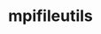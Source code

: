 ---
title: "mpifileutils"
layout: cache
categories: [package, develop]
meta: {"versions": ["0.11.1"], "compilers": ["cce@=15.0.1", "gcc@=10.3.0", "gcc@=11.4.0", "gcc@=9.4.0", "oneapi@=2024.2.0"], "oss": ["rhel8", "sle_hpc15", "ubuntu20.04", "ubuntu22.04"], "platforms": ["linux"], "targets": ["neoverse_v1", "neoverse_v2", "ppc64le", "x86_64_v3", "x86_64_v4", "zen4"], "stacks": ["e4s", "e4s-cray-rhel", "e4s-cray-sles", "e4s-neoverse-v2", "e4s-neoverse_v1", "e4s-oneapi", "e4s-power", "root"], "num_specs": 46, "num_specs_by_stack": {"e4s-cray-rhel": 3, "root": 46, "e4s-cray-sles": 3, "e4s-power": 8, "e4s-neoverse_v1": 8, "e4s-neoverse-v2": 8, "e4s": 8, "e4s-oneapi": 8}}
spec_details: [{"hash": "2rqdz5f6oe632ypewz2kctf5pajxelhh", "compiler": "cce@=15.0.1", "versions": ["0.11.1"], "os": "rhel8", "platform": "linux", "target": "zen4", "variants": ["build_system=cmake", "build_type=Release", "~daos", "~experimental", "generator=make", "~gpfs", "~ipo", "~lustre", "~xattr"], "stacks": ["e4s-cray-rhel", "root"], "size": "-", "tarball": "https://binaries.spack.io/develop/build_cache/linux-rhel8-zen4/cce-15.0.1/mpifileutils-0.11.1/linux-rhel8-zen4-cce-15.0.1-mpifileutils-0.11.1-2rqdz5f6oe632ypewz2kctf5pajxelhh.spack"}, {"hash": "ctvtj5df7hoiogpd7bwan4f35dh3iwce", "compiler": "cce@=15.0.1", "versions": ["0.11.1"], "os": "rhel8", "platform": "linux", "target": "zen4", "variants": ["build_system=cmake", "build_type=Release", "~daos", "~experimental", "generator=make", "~gpfs", "~ipo", "~lustre", "~xattr"], "stacks": ["e4s-cray-rhel", "root"], "size": "-", "tarball": "https://binaries.spack.io/develop/build_cache/linux-rhel8-zen4/cce-15.0.1/mpifileutils-0.11.1/linux-rhel8-zen4-cce-15.0.1-mpifileutils-0.11.1-ctvtj5df7hoiogpd7bwan4f35dh3iwce.spack"}, {"hash": "nwyvv6lg6xv37lyahyomadd3qt4pkoya", "compiler": "cce@=15.0.1", "versions": ["0.11.1"], "os": "rhel8", "platform": "linux", "target": "zen4", "variants": ["build_system=cmake", "build_type=Release", "~daos", "~experimental", "generator=make", "~gpfs", "~ipo", "~lustre", "~xattr"], "stacks": ["e4s-cray-rhel", "root"], "size": "-", "tarball": "https://binaries.spack.io/develop/build_cache/linux-rhel8-zen4/cce-15.0.1/mpifileutils-0.11.1/linux-rhel8-zen4-cce-15.0.1-mpifileutils-0.11.1-nwyvv6lg6xv37lyahyomadd3qt4pkoya.spack"}, {"hash": "pxac6byadi3eprgcyxat54ia4j4hmjgj", "compiler": "gcc@=10.3.0", "versions": ["0.11.1"], "os": "sle_hpc15", "platform": "linux", "target": "x86_64_v4", "variants": ["build_system=cmake", "build_type=Release", "~daos", "~experimental", "generator=make", "~gpfs", "~ipo", "~lustre", "~xattr"], "stacks": ["e4s-cray-sles", "root"], "size": "-", "tarball": "https://binaries.spack.io/develop/build_cache/linux-sle_hpc15-x86_64_v4/gcc-10.3.0/mpifileutils-0.11.1/linux-sle_hpc15-x86_64_v4-gcc-10.3.0-mpifileutils-0.11.1-pxac6byadi3eprgcyxat54ia4j4hmjgj.spack"}, {"hash": "udo6s6cvjhj43uogicbql5hvluuel4kw", "compiler": "gcc@=10.3.0", "versions": ["0.11.1"], "os": "sle_hpc15", "platform": "linux", "target": "x86_64_v4", "variants": ["build_system=cmake", "build_type=Release", "~daos", "~experimental", "generator=make", "~gpfs", "~ipo", "~lustre", "~xattr"], "stacks": ["e4s-cray-sles", "root"], "size": "-", "tarball": "https://binaries.spack.io/develop/build_cache/linux-sle_hpc15-x86_64_v4/gcc-10.3.0/mpifileutils-0.11.1/linux-sle_hpc15-x86_64_v4-gcc-10.3.0-mpifileutils-0.11.1-udo6s6cvjhj43uogicbql5hvluuel4kw.spack"}, {"hash": "v7xcfrcdtybnrtkt5k3zdtwkvwb7lucy", "compiler": "gcc@=10.3.0", "versions": ["0.11.1"], "os": "sle_hpc15", "platform": "linux", "target": "x86_64_v4", "variants": ["build_system=cmake", "build_type=Release", "~daos", "~experimental", "generator=make", "~gpfs", "~ipo", "~lustre", "~xattr"], "stacks": ["e4s-cray-sles", "root"], "size": "-", "tarball": "https://binaries.spack.io/develop/build_cache/linux-sle_hpc15-x86_64_v4/gcc-10.3.0/mpifileutils-0.11.1/linux-sle_hpc15-x86_64_v4-gcc-10.3.0-mpifileutils-0.11.1-v7xcfrcdtybnrtkt5k3zdtwkvwb7lucy.spack"}, {"hash": "43p5sx7heek6yah4nwnfegnrun4pd6ju", "compiler": "gcc@=9.4.0", "versions": ["0.11.1"], "os": "ubuntu20.04", "platform": "linux", "target": "ppc64le", "variants": ["build_system=cmake", "build_type=Release", "~daos", "~experimental", "generator=make", "~gpfs", "~ipo", "~lustre", "~xattr"], "stacks": ["e4s-power", "root"], "size": "-", "tarball": "https://binaries.spack.io/develop/build_cache/linux-ubuntu20.04-ppc64le/gcc-9.4.0/mpifileutils-0.11.1/linux-ubuntu20.04-ppc64le-gcc-9.4.0-mpifileutils-0.11.1-43p5sx7heek6yah4nwnfegnrun4pd6ju.spack"}, {"hash": "mdew2t5skz5j5lmemz4srecutrlsog6c", "compiler": "gcc@=9.4.0", "versions": ["0.11.1"], "os": "ubuntu20.04", "platform": "linux", "target": "ppc64le", "variants": ["build_system=cmake", "build_type=Release", "~daos", "~experimental", "generator=make", "~gpfs", "~ipo", "~lustre", "~xattr"], "stacks": ["e4s-power", "root"], "size": "-", "tarball": "https://binaries.spack.io/develop/build_cache/linux-ubuntu20.04-ppc64le/gcc-9.4.0/mpifileutils-0.11.1/linux-ubuntu20.04-ppc64le-gcc-9.4.0-mpifileutils-0.11.1-mdew2t5skz5j5lmemz4srecutrlsog6c.spack"}, {"hash": "5wsp3q3cgkdk75l43chab5taw5bochia", "compiler": "gcc@=9.4.0", "versions": ["0.11.1"], "os": "ubuntu20.04", "platform": "linux", "target": "ppc64le", "variants": ["build_system=cmake", "build_type=Release", "~daos", "~experimental", "generator=make", "~gpfs", "~ipo", "~lustre", "~xattr"], "stacks": ["e4s-power", "root"], "size": "-", "tarball": "https://binaries.spack.io/develop/build_cache/linux-ubuntu20.04-ppc64le/gcc-9.4.0/mpifileutils-0.11.1/linux-ubuntu20.04-ppc64le-gcc-9.4.0-mpifileutils-0.11.1-5wsp3q3cgkdk75l43chab5taw5bochia.spack"}, {"hash": "nt6q4abij6z357f46rb5w5e6plx5frj5", "compiler": "gcc@=9.4.0", "versions": ["0.11.1"], "os": "ubuntu20.04", "platform": "linux", "target": "ppc64le", "variants": ["build_system=cmake", "build_type=Release", "~daos", "~experimental", "generator=make", "~gpfs", "~ipo", "~lustre", "~xattr"], "stacks": ["e4s-power", "root"], "size": "-", "tarball": "https://binaries.spack.io/develop/build_cache/linux-ubuntu20.04-ppc64le/gcc-9.4.0/mpifileutils-0.11.1/linux-ubuntu20.04-ppc64le-gcc-9.4.0-mpifileutils-0.11.1-nt6q4abij6z357f46rb5w5e6plx5frj5.spack"}, {"hash": "xqte73ixaadwy42nvf4o7s4ut6h473xo", "compiler": "gcc@=9.4.0", "versions": ["0.11.1"], "os": "ubuntu20.04", "platform": "linux", "target": "ppc64le", "variants": ["build_system=cmake", "build_type=Release", "~daos", "~experimental", "generator=make", "~gpfs", "~ipo", "~lustre", "~xattr"], "stacks": ["e4s-power", "root"], "size": "-", "tarball": "https://binaries.spack.io/develop/build_cache/linux-ubuntu20.04-ppc64le/gcc-9.4.0/mpifileutils-0.11.1/linux-ubuntu20.04-ppc64le-gcc-9.4.0-mpifileutils-0.11.1-xqte73ixaadwy42nvf4o7s4ut6h473xo.spack"}, {"hash": "ddvqnsv2jawyse5rce2sbkg7zpzmatee", "compiler": "gcc@=9.4.0", "versions": ["0.11.1"], "os": "ubuntu20.04", "platform": "linux", "target": "ppc64le", "variants": ["build_system=cmake", "build_type=Release", "~daos", "~experimental", "generator=make", "~gpfs", "~ipo", "~lustre", "~xattr"], "stacks": ["e4s-power", "root"], "size": "-", "tarball": "https://binaries.spack.io/develop/build_cache/linux-ubuntu20.04-ppc64le/gcc-9.4.0/mpifileutils-0.11.1/linux-ubuntu20.04-ppc64le-gcc-9.4.0-mpifileutils-0.11.1-ddvqnsv2jawyse5rce2sbkg7zpzmatee.spack"}, {"hash": "4qff44h635plskxfrulvw5d5a2vwuwey", "compiler": "gcc@=9.4.0", "versions": ["0.11.1"], "os": "ubuntu20.04", "platform": "linux", "target": "ppc64le", "variants": ["build_system=cmake", "build_type=Release", "~daos", "~experimental", "generator=make", "~gpfs", "~ipo", "~lustre", "~xattr"], "stacks": ["e4s-power", "root"], "size": "-", "tarball": "https://binaries.spack.io/develop/build_cache/linux-ubuntu20.04-ppc64le/gcc-9.4.0/mpifileutils-0.11.1/linux-ubuntu20.04-ppc64le-gcc-9.4.0-mpifileutils-0.11.1-4qff44h635plskxfrulvw5d5a2vwuwey.spack"}, {"hash": "mv5ti7bz67sdc6bbwhdfkv6esprxisjg", "compiler": "gcc@=9.4.0", "versions": ["0.11.1"], "os": "ubuntu20.04", "platform": "linux", "target": "ppc64le", "variants": ["build_system=cmake", "build_type=Release", "~daos", "~experimental", "generator=make", "~gpfs", "~ipo", "~lustre", "~xattr"], "stacks": ["e4s-power", "root"], "size": "-", "tarball": "https://binaries.spack.io/develop/build_cache/linux-ubuntu20.04-ppc64le/gcc-9.4.0/mpifileutils-0.11.1/linux-ubuntu20.04-ppc64le-gcc-9.4.0-mpifileutils-0.11.1-mv5ti7bz67sdc6bbwhdfkv6esprxisjg.spack"}, {"hash": "a6lwmygddpb6kumyoedvtq7t4ormeob2", "compiler": "gcc@=11.4.0", "versions": ["0.11.1"], "os": "ubuntu22.04", "platform": "linux", "target": "neoverse_v1", "variants": ["build_system=cmake", "build_type=Release", "~daos", "~experimental", "generator=make", "~gpfs", "~ipo", "~lustre", "~xattr"], "stacks": ["e4s-neoverse_v1", "root"], "size": "-", "tarball": "https://binaries.spack.io/develop/build_cache/linux-ubuntu22.04-neoverse_v1/gcc-11.4.0/mpifileutils-0.11.1/linux-ubuntu22.04-neoverse_v1-gcc-11.4.0-mpifileutils-0.11.1-a6lwmygddpb6kumyoedvtq7t4ormeob2.spack"}, {"hash": "pgw4tq3w2lzsfu4s4eoah2zk3migzc4w", "compiler": "gcc@=11.4.0", "versions": ["0.11.1"], "os": "ubuntu22.04", "platform": "linux", "target": "neoverse_v1", "variants": ["build_system=cmake", "build_type=Release", "~daos", "~experimental", "generator=make", "~gpfs", "~ipo", "~lustre", "~xattr"], "stacks": ["e4s-neoverse_v1", "root"], "size": "-", "tarball": "https://binaries.spack.io/develop/build_cache/linux-ubuntu22.04-neoverse_v1/gcc-11.4.0/mpifileutils-0.11.1/linux-ubuntu22.04-neoverse_v1-gcc-11.4.0-mpifileutils-0.11.1-pgw4tq3w2lzsfu4s4eoah2zk3migzc4w.spack"}, {"hash": "c7cs33x2umxfx5rrdu25z3et2r7dpsnc", "compiler": "gcc@=11.4.0", "versions": ["0.11.1"], "os": "ubuntu22.04", "platform": "linux", "target": "neoverse_v1", "variants": ["build_system=cmake", "build_type=Release", "~daos", "~experimental", "generator=make", "~gpfs", "~ipo", "~lustre", "~xattr"], "stacks": ["e4s-neoverse_v1", "root"], "size": "-", "tarball": "https://binaries.spack.io/develop/build_cache/linux-ubuntu22.04-neoverse_v1/gcc-11.4.0/mpifileutils-0.11.1/linux-ubuntu22.04-neoverse_v1-gcc-11.4.0-mpifileutils-0.11.1-c7cs33x2umxfx5rrdu25z3et2r7dpsnc.spack"}, {"hash": "fguqd7cz7jm6f2y56mo7j5cdfnsjcdkz", "compiler": "gcc@=11.4.0", "versions": ["0.11.1"], "os": "ubuntu22.04", "platform": "linux", "target": "neoverse_v1", "variants": ["build_system=cmake", "build_type=Release", "~daos", "~experimental", "generator=make", "~gpfs", "~ipo", "~lustre", "~xattr"], "stacks": ["e4s-neoverse_v1", "root"], "size": "-", "tarball": "https://binaries.spack.io/develop/build_cache/linux-ubuntu22.04-neoverse_v1/gcc-11.4.0/mpifileutils-0.11.1/linux-ubuntu22.04-neoverse_v1-gcc-11.4.0-mpifileutils-0.11.1-fguqd7cz7jm6f2y56mo7j5cdfnsjcdkz.spack"}, {"hash": "fl4bzko2kiytkrpb3vw2bxkiy5ja6syy", "compiler": "gcc@=11.4.0", "versions": ["0.11.1"], "os": "ubuntu22.04", "platform": "linux", "target": "neoverse_v1", "variants": ["build_system=cmake", "build_type=Release", "~daos", "~experimental", "generator=make", "~gpfs", "~ipo", "~lustre", "~xattr"], "stacks": ["e4s-neoverse_v1", "root"], "size": "-", "tarball": "https://binaries.spack.io/develop/build_cache/linux-ubuntu22.04-neoverse_v1/gcc-11.4.0/mpifileutils-0.11.1/linux-ubuntu22.04-neoverse_v1-gcc-11.4.0-mpifileutils-0.11.1-fl4bzko2kiytkrpb3vw2bxkiy5ja6syy.spack"}, {"hash": "dedck33x3kzpoecyweb3726nocnrobvb", "compiler": "gcc@=11.4.0", "versions": ["0.11.1"], "os": "ubuntu22.04", "platform": "linux", "target": "neoverse_v1", "variants": ["build_system=cmake", "build_type=Release", "~daos", "~experimental", "generator=make", "~gpfs", "~ipo", "~lustre", "~xattr"], "stacks": ["e4s-neoverse_v1", "root"], "size": "-", "tarball": "https://binaries.spack.io/develop/build_cache/linux-ubuntu22.04-neoverse_v1/gcc-11.4.0/mpifileutils-0.11.1/linux-ubuntu22.04-neoverse_v1-gcc-11.4.0-mpifileutils-0.11.1-dedck33x3kzpoecyweb3726nocnrobvb.spack"}, {"hash": "ltampdptfopqcu7zpi7p6r7fey5kqm6t", "compiler": "gcc@=11.4.0", "versions": ["0.11.1"], "os": "ubuntu22.04", "platform": "linux", "target": "neoverse_v1", "variants": ["build_system=cmake", "build_type=Release", "~daos", "~experimental", "generator=make", "~gpfs", "~ipo", "~lustre", "~xattr"], "stacks": ["e4s-neoverse_v1", "root"], "size": "-", "tarball": "https://binaries.spack.io/develop/build_cache/linux-ubuntu22.04-neoverse_v1/gcc-11.4.0/mpifileutils-0.11.1/linux-ubuntu22.04-neoverse_v1-gcc-11.4.0-mpifileutils-0.11.1-ltampdptfopqcu7zpi7p6r7fey5kqm6t.spack"}, {"hash": "cslneb52ql5eqem2kmu4w6twmjwwvrdv", "compiler": "gcc@=11.4.0", "versions": ["0.11.1"], "os": "ubuntu22.04", "platform": "linux", "target": "neoverse_v1", "variants": ["build_system=cmake", "build_type=Release", "~daos", "~experimental", "generator=make", "~gpfs", "~ipo", "~lustre", "~xattr"], "stacks": ["e4s-neoverse_v1", "root"], "size": "-", "tarball": "https://binaries.spack.io/develop/build_cache/linux-ubuntu22.04-neoverse_v1/gcc-11.4.0/mpifileutils-0.11.1/linux-ubuntu22.04-neoverse_v1-gcc-11.4.0-mpifileutils-0.11.1-cslneb52ql5eqem2kmu4w6twmjwwvrdv.spack"}, {"hash": "uypanqayvl7qzhsesd564j7xg4s3hggc", "compiler": "gcc@=11.4.0", "versions": ["0.11.1"], "os": "ubuntu22.04", "platform": "linux", "target": "neoverse_v2", "variants": ["build_system=cmake", "build_type=Release", "~daos", "~experimental", "generator=make", "~gpfs", "~ipo", "~lustre", "~xattr"], "stacks": ["e4s-neoverse-v2", "root"], "size": "-", "tarball": "https://binaries.spack.io/develop/build_cache/linux-ubuntu22.04-neoverse_v2/gcc-11.4.0/mpifileutils-0.11.1/linux-ubuntu22.04-neoverse_v2-gcc-11.4.0-mpifileutils-0.11.1-uypanqayvl7qzhsesd564j7xg4s3hggc.spack"}, {"hash": "lhrcygzb2bx75x66sytyrokg64qk43uz", "compiler": "gcc@=11.4.0", "versions": ["0.11.1"], "os": "ubuntu22.04", "platform": "linux", "target": "neoverse_v2", "variants": ["build_system=cmake", "build_type=Release", "~daos", "~experimental", "generator=make", "~gpfs", "~ipo", "~lustre", "~xattr"], "stacks": ["e4s-neoverse-v2", "root"], "size": "-", "tarball": "https://binaries.spack.io/develop/build_cache/linux-ubuntu22.04-neoverse_v2/gcc-11.4.0/mpifileutils-0.11.1/linux-ubuntu22.04-neoverse_v2-gcc-11.4.0-mpifileutils-0.11.1-lhrcygzb2bx75x66sytyrokg64qk43uz.spack"}, {"hash": "hknztkclingduf3rm3caohrpr5xy7og5", "compiler": "gcc@=11.4.0", "versions": ["0.11.1"], "os": "ubuntu22.04", "platform": "linux", "target": "neoverse_v2", "variants": ["build_system=cmake", "build_type=Release", "~daos", "~experimental", "generator=make", "~gpfs", "~ipo", "~lustre", "~xattr"], "stacks": ["e4s-neoverse-v2", "root"], "size": "-", "tarball": "https://binaries.spack.io/develop/build_cache/linux-ubuntu22.04-neoverse_v2/gcc-11.4.0/mpifileutils-0.11.1/linux-ubuntu22.04-neoverse_v2-gcc-11.4.0-mpifileutils-0.11.1-hknztkclingduf3rm3caohrpr5xy7og5.spack"}, {"hash": "o2dd2l5jxdr7hjhk77wctufh4gua6elh", "compiler": "gcc@=11.4.0", "versions": ["0.11.1"], "os": "ubuntu22.04", "platform": "linux", "target": "neoverse_v2", "variants": ["build_system=cmake", "build_type=Release", "~daos", "~experimental", "generator=make", "~gpfs", "~ipo", "~lustre", "~xattr"], "stacks": ["e4s-neoverse-v2", "root"], "size": "-", "tarball": "https://binaries.spack.io/develop/build_cache/linux-ubuntu22.04-neoverse_v2/gcc-11.4.0/mpifileutils-0.11.1/linux-ubuntu22.04-neoverse_v2-gcc-11.4.0-mpifileutils-0.11.1-o2dd2l5jxdr7hjhk77wctufh4gua6elh.spack"}, {"hash": "g4agdgbrocvl7lrzdfrt46mb62wceioa", "compiler": "gcc@=11.4.0", "versions": ["0.11.1"], "os": "ubuntu22.04", "platform": "linux", "target": "neoverse_v2", "variants": ["build_system=cmake", "build_type=Release", "~daos", "~experimental", "generator=make", "~gpfs", "~ipo", "~lustre", "~xattr"], "stacks": ["e4s-neoverse-v2", "root"], "size": "-", "tarball": "https://binaries.spack.io/develop/build_cache/linux-ubuntu22.04-neoverse_v2/gcc-11.4.0/mpifileutils-0.11.1/linux-ubuntu22.04-neoverse_v2-gcc-11.4.0-mpifileutils-0.11.1-g4agdgbrocvl7lrzdfrt46mb62wceioa.spack"}, {"hash": "u6tcfgkdn6nooi2mjifka6dq4defzcbq", "compiler": "gcc@=11.4.0", "versions": ["0.11.1"], "os": "ubuntu22.04", "platform": "linux", "target": "neoverse_v2", "variants": ["build_system=cmake", "build_type=Release", "~daos", "~experimental", "generator=make", "~gpfs", "~ipo", "~lustre", "~xattr"], "stacks": ["e4s-neoverse-v2", "root"], "size": "-", "tarball": "https://binaries.spack.io/develop/build_cache/linux-ubuntu22.04-neoverse_v2/gcc-11.4.0/mpifileutils-0.11.1/linux-ubuntu22.04-neoverse_v2-gcc-11.4.0-mpifileutils-0.11.1-u6tcfgkdn6nooi2mjifka6dq4defzcbq.spack"}, {"hash": "qjntik2yfbx4shgvoe7uauv76vk6hypc", "compiler": "gcc@=11.4.0", "versions": ["0.11.1"], "os": "ubuntu22.04", "platform": "linux", "target": "neoverse_v2", "variants": ["build_system=cmake", "build_type=Release", "~daos", "~experimental", "generator=make", "~gpfs", "~ipo", "~lustre", "~xattr"], "stacks": ["e4s-neoverse-v2", "root"], "size": "-", "tarball": "https://binaries.spack.io/develop/build_cache/linux-ubuntu22.04-neoverse_v2/gcc-11.4.0/mpifileutils-0.11.1/linux-ubuntu22.04-neoverse_v2-gcc-11.4.0-mpifileutils-0.11.1-qjntik2yfbx4shgvoe7uauv76vk6hypc.spack"}, {"hash": "s77vjrzdjb5myfk2amowpnv773pnus23", "compiler": "gcc@=11.4.0", "versions": ["0.11.1"], "os": "ubuntu22.04", "platform": "linux", "target": "neoverse_v2", "variants": ["build_system=cmake", "build_type=Release", "~daos", "~experimental", "generator=make", "~gpfs", "~ipo", "~lustre", "~xattr"], "stacks": ["e4s-neoverse-v2", "root"], "size": "-", "tarball": "https://binaries.spack.io/develop/build_cache/linux-ubuntu22.04-neoverse_v2/gcc-11.4.0/mpifileutils-0.11.1/linux-ubuntu22.04-neoverse_v2-gcc-11.4.0-mpifileutils-0.11.1-s77vjrzdjb5myfk2amowpnv773pnus23.spack"}, {"hash": "2c6jyaogfjnkdiotz67l5uzjvdraakn2", "compiler": "gcc@=11.4.0", "versions": ["0.11.1"], "os": "ubuntu22.04", "platform": "linux", "target": "x86_64_v3", "variants": ["build_system=cmake", "build_type=Release", "~daos", "~experimental", "generator=make", "~gpfs", "~ipo", "~lustre", "~xattr"], "stacks": ["e4s", "root"], "size": "-", "tarball": "https://binaries.spack.io/develop/build_cache/linux-ubuntu22.04-x86_64_v3/gcc-11.4.0/mpifileutils-0.11.1/linux-ubuntu22.04-x86_64_v3-gcc-11.4.0-mpifileutils-0.11.1-2c6jyaogfjnkdiotz67l5uzjvdraakn2.spack"}, {"hash": "dwagp2duydaeehancmu2l26h3kytv7az", "compiler": "gcc@=11.4.0", "versions": ["0.11.1"], "os": "ubuntu22.04", "platform": "linux", "target": "x86_64_v3", "variants": ["build_system=cmake", "build_type=Release", "~daos", "~experimental", "generator=make", "~gpfs", "~ipo", "~lustre", "~xattr"], "stacks": ["e4s", "root"], "size": "-", "tarball": "https://binaries.spack.io/develop/build_cache/linux-ubuntu22.04-x86_64_v3/gcc-11.4.0/mpifileutils-0.11.1/linux-ubuntu22.04-x86_64_v3-gcc-11.4.0-mpifileutils-0.11.1-dwagp2duydaeehancmu2l26h3kytv7az.spack"}, {"hash": "yzbakmpc5hdphhpwi7qcoy4zbybufm43", "compiler": "gcc@=11.4.0", "versions": ["0.11.1"], "os": "ubuntu22.04", "platform": "linux", "target": "x86_64_v3", "variants": ["build_system=cmake", "build_type=Release", "~daos", "~experimental", "generator=make", "~gpfs", "~ipo", "~lustre", "~xattr"], "stacks": ["e4s", "root"], "size": "-", "tarball": "https://binaries.spack.io/develop/build_cache/linux-ubuntu22.04-x86_64_v3/gcc-11.4.0/mpifileutils-0.11.1/linux-ubuntu22.04-x86_64_v3-gcc-11.4.0-mpifileutils-0.11.1-yzbakmpc5hdphhpwi7qcoy4zbybufm43.spack"}, {"hash": "em7lhs76rag6no6iwjcr7tu46wrlgkih", "compiler": "gcc@=11.4.0", "versions": ["0.11.1"], "os": "ubuntu22.04", "platform": "linux", "target": "x86_64_v3", "variants": ["build_system=cmake", "build_type=Release", "~daos", "~experimental", "generator=make", "~gpfs", "~ipo", "~lustre", "~xattr"], "stacks": ["e4s", "root"], "size": "-", "tarball": "https://binaries.spack.io/develop/build_cache/linux-ubuntu22.04-x86_64_v3/gcc-11.4.0/mpifileutils-0.11.1/linux-ubuntu22.04-x86_64_v3-gcc-11.4.0-mpifileutils-0.11.1-em7lhs76rag6no6iwjcr7tu46wrlgkih.spack"}, {"hash": "soiv35ek6p7njxzxl5fre32dj4b6qlqj", "compiler": "gcc@=11.4.0", "versions": ["0.11.1"], "os": "ubuntu22.04", "platform": "linux", "target": "x86_64_v3", "variants": ["build_system=cmake", "build_type=Release", "~daos", "~experimental", "generator=make", "~gpfs", "~ipo", "~lustre", "~xattr"], "stacks": ["e4s", "root"], "size": "-", "tarball": "https://binaries.spack.io/develop/build_cache/linux-ubuntu22.04-x86_64_v3/gcc-11.4.0/mpifileutils-0.11.1/linux-ubuntu22.04-x86_64_v3-gcc-11.4.0-mpifileutils-0.11.1-soiv35ek6p7njxzxl5fre32dj4b6qlqj.spack"}, {"hash": "hjkmqutf2jslavoqruspjmo7ltjvciuk", "compiler": "gcc@=11.4.0", "versions": ["0.11.1"], "os": "ubuntu22.04", "platform": "linux", "target": "x86_64_v3", "variants": ["build_system=cmake", "build_type=Release", "~daos", "~experimental", "generator=make", "~gpfs", "~ipo", "~lustre", "~xattr"], "stacks": ["e4s", "root"], "size": "-", "tarball": "https://binaries.spack.io/develop/build_cache/linux-ubuntu22.04-x86_64_v3/gcc-11.4.0/mpifileutils-0.11.1/linux-ubuntu22.04-x86_64_v3-gcc-11.4.0-mpifileutils-0.11.1-hjkmqutf2jslavoqruspjmo7ltjvciuk.spack"}, {"hash": "zgxftd22uqggijz3365rvwqrbgcxhmha", "compiler": "gcc@=11.4.0", "versions": ["0.11.1"], "os": "ubuntu22.04", "platform": "linux", "target": "x86_64_v3", "variants": ["build_system=cmake", "build_type=Release", "~daos", "~experimental", "generator=make", "~gpfs", "~ipo", "~lustre", "~xattr"], "stacks": ["e4s", "root"], "size": "-", "tarball": "https://binaries.spack.io/develop/build_cache/linux-ubuntu22.04-x86_64_v3/gcc-11.4.0/mpifileutils-0.11.1/linux-ubuntu22.04-x86_64_v3-gcc-11.4.0-mpifileutils-0.11.1-zgxftd22uqggijz3365rvwqrbgcxhmha.spack"}, {"hash": "wrz6eh5e2h4terabzbfzhnsnw3evfe6x", "compiler": "gcc@=11.4.0", "versions": ["0.11.1"], "os": "ubuntu22.04", "platform": "linux", "target": "x86_64_v3", "variants": ["build_system=cmake", "build_type=Release", "~daos", "~experimental", "generator=make", "~gpfs", "~ipo", "~lustre", "~xattr"], "stacks": ["e4s", "root"], "size": "-", "tarball": "https://binaries.spack.io/develop/build_cache/linux-ubuntu22.04-x86_64_v3/gcc-11.4.0/mpifileutils-0.11.1/linux-ubuntu22.04-x86_64_v3-gcc-11.4.0-mpifileutils-0.11.1-wrz6eh5e2h4terabzbfzhnsnw3evfe6x.spack"}, {"hash": "ceaulhc3zxpdu2znp4dxwr4d5zi4ixcl", "compiler": "oneapi@=2024.2.0", "versions": ["0.11.1"], "os": "ubuntu22.04", "platform": "linux", "target": "x86_64_v3", "variants": ["build_system=cmake", "build_type=Release", "~daos", "~experimental", "generator=make", "~gpfs", "~ipo", "~lustre", "~xattr"], "stacks": ["e4s-oneapi", "root"], "size": "-", "tarball": "https://binaries.spack.io/develop/build_cache/linux-ubuntu22.04-x86_64_v3/oneapi-2024.2.0/mpifileutils-0.11.1/linux-ubuntu22.04-x86_64_v3-oneapi-2024.2.0-mpifileutils-0.11.1-ceaulhc3zxpdu2znp4dxwr4d5zi4ixcl.spack"}, {"hash": "xmryt4tjxvgo5wsgxpiwsrep5fqlvh4c", "compiler": "oneapi@=2024.2.0", "versions": ["0.11.1"], "os": "ubuntu22.04", "platform": "linux", "target": "x86_64_v3", "variants": ["build_system=cmake", "build_type=Release", "~daos", "~experimental", "generator=make", "~gpfs", "~ipo", "~lustre", "~xattr"], "stacks": ["e4s-oneapi", "root"], "size": "-", "tarball": "https://binaries.spack.io/develop/build_cache/linux-ubuntu22.04-x86_64_v3/oneapi-2024.2.0/mpifileutils-0.11.1/linux-ubuntu22.04-x86_64_v3-oneapi-2024.2.0-mpifileutils-0.11.1-xmryt4tjxvgo5wsgxpiwsrep5fqlvh4c.spack"}, {"hash": "ainfliqck36cpblo2rqrsbnc4tc5ugs7", "compiler": "oneapi@=2024.2.0", "versions": ["0.11.1"], "os": "ubuntu22.04", "platform": "linux", "target": "x86_64_v3", "variants": ["build_system=cmake", "build_type=Release", "~daos", "~experimental", "generator=make", "~gpfs", "~ipo", "~lustre", "~xattr"], "stacks": ["e4s-oneapi", "root"], "size": "-", "tarball": "https://binaries.spack.io/develop/build_cache/linux-ubuntu22.04-x86_64_v3/oneapi-2024.2.0/mpifileutils-0.11.1/linux-ubuntu22.04-x86_64_v3-oneapi-2024.2.0-mpifileutils-0.11.1-ainfliqck36cpblo2rqrsbnc4tc5ugs7.spack"}, {"hash": "ej57tshyr4gcphcguychfkzfjctuh4qx", "compiler": "oneapi@=2024.2.0", "versions": ["0.11.1"], "os": "ubuntu22.04", "platform": "linux", "target": "x86_64_v3", "variants": ["build_system=cmake", "build_type=Release", "~daos", "~experimental", "generator=make", "~gpfs", "~ipo", "~lustre", "~xattr"], "stacks": ["e4s-oneapi", "root"], "size": "-", "tarball": "https://binaries.spack.io/develop/build_cache/linux-ubuntu22.04-x86_64_v3/oneapi-2024.2.0/mpifileutils-0.11.1/linux-ubuntu22.04-x86_64_v3-oneapi-2024.2.0-mpifileutils-0.11.1-ej57tshyr4gcphcguychfkzfjctuh4qx.spack"}, {"hash": "rwwsdedp7whb3qto2ggoslzlemyo6vge", "compiler": "oneapi@=2024.2.0", "versions": ["0.11.1"], "os": "ubuntu22.04", "platform": "linux", "target": "x86_64_v3", "variants": ["build_system=cmake", "build_type=Release", "~daos", "~experimental", "generator=make", "~gpfs", "~ipo", "~lustre", "~xattr"], "stacks": ["e4s-oneapi", "root"], "size": "-", "tarball": "https://binaries.spack.io/develop/build_cache/linux-ubuntu22.04-x86_64_v3/oneapi-2024.2.0/mpifileutils-0.11.1/linux-ubuntu22.04-x86_64_v3-oneapi-2024.2.0-mpifileutils-0.11.1-rwwsdedp7whb3qto2ggoslzlemyo6vge.spack"}, {"hash": "ht3bi6te552mprsgwksygd5susv46mbc", "compiler": "oneapi@=2024.2.0", "versions": ["0.11.1"], "os": "ubuntu22.04", "platform": "linux", "target": "x86_64_v3", "variants": ["build_system=cmake", "build_type=Release", "~daos", "~experimental", "generator=make", "~gpfs", "~ipo", "~lustre", "~xattr"], "stacks": ["e4s-oneapi", "root"], "size": "-", "tarball": "https://binaries.spack.io/develop/build_cache/linux-ubuntu22.04-x86_64_v3/oneapi-2024.2.0/mpifileutils-0.11.1/linux-ubuntu22.04-x86_64_v3-oneapi-2024.2.0-mpifileutils-0.11.1-ht3bi6te552mprsgwksygd5susv46mbc.spack"}, {"hash": "fmcu2unkn2nttljt4mxwvwb7v4njvw6t", "compiler": "oneapi@=2024.2.0", "versions": ["0.11.1"], "os": "ubuntu22.04", "platform": "linux", "target": "x86_64_v3", "variants": ["build_system=cmake", "build_type=Release", "~daos", "~experimental", "generator=make", "~gpfs", "~ipo", "~lustre", "~xattr"], "stacks": ["e4s-oneapi", "root"], "size": "-", "tarball": "https://binaries.spack.io/develop/build_cache/linux-ubuntu22.04-x86_64_v3/oneapi-2024.2.0/mpifileutils-0.11.1/linux-ubuntu22.04-x86_64_v3-oneapi-2024.2.0-mpifileutils-0.11.1-fmcu2unkn2nttljt4mxwvwb7v4njvw6t.spack"}, {"hash": "f7aey34mcgjg5e3727do2zaqffv5oevi", "compiler": "oneapi@=2024.2.0", "versions": ["0.11.1"], "os": "ubuntu22.04", "platform": "linux", "target": "x86_64_v3", "variants": ["build_system=cmake", "build_type=Release", "~daos", "~experimental", "generator=make", "~gpfs", "~ipo", "~lustre", "~xattr"], "stacks": ["e4s-oneapi", "root"], "size": "-", "tarball": "https://binaries.spack.io/develop/build_cache/linux-ubuntu22.04-x86_64_v3/oneapi-2024.2.0/mpifileutils-0.11.1/linux-ubuntu22.04-x86_64_v3-oneapi-2024.2.0-mpifileutils-0.11.1-f7aey34mcgjg5e3727do2zaqffv5oevi.spack"}]
---